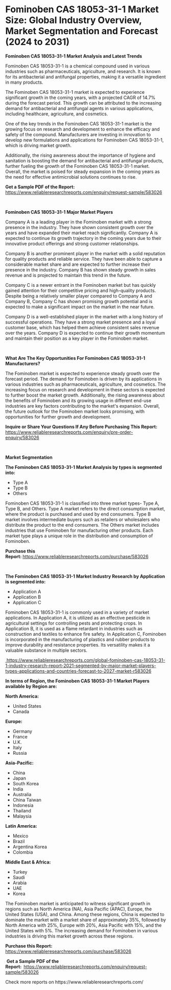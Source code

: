 <p><h1>Fominoben CAS 18053-31-1 Market Size: Global Industry Overview, Market Segmentation and Forecast (2024 to 2031)</h1></p><p><strong>Fominoben CAS 18053-31-1 Market Analysis and Latest Trends</strong></p>
<p><p>Fominoben CAS 18053-31-1 is a chemical compound used in various industries such as pharmaceuticals, agriculture, and research. It is known for its antibacterial and antifungal properties, making it a versatile ingredient in many products.</p><p>The Fominoben CAS 18053-31-1 market is expected to experience significant growth in the coming years, with a projected CAGR of 14.7% during the forecast period. This growth can be attributed to the increasing demand for antibacterial and antifungal agents in various applications, including healthcare, agriculture, and cosmetics.</p><p>One of the key trends in the Fominoben CAS 18053-31-1 market is the growing focus on research and development to enhance the efficacy and safety of the compound. Manufacturers are investing in innovation to develop new formulations and applications for Fominoben CAS 18053-31-1, which is driving market growth.</p><p>Additionally, the rising awareness about the importance of hygiene and sanitation is boosting the demand for antibacterial and antifungal products, further fueling the growth of the Fominoben CAS 18053-31-1 market. Overall, the market is poised for steady expansion in the coming years as the need for effective antimicrobial solutions continues to rise.</p></p>
<p><strong>Get a Sample PDF of the Report:&nbsp;</strong> <a href="https://www.reliableresearchreports.com/enquiry/request-sample/583026">https://www.reliableresearchreports.com/enquiry/request-sample/583026</a></p>
<p>&nbsp;</p>
<p><strong>Fominoben CAS 18053-31-1 Major Market Players</strong></p>
<p><p>Company A is a leading player in the Fominoben market with a strong presence in the industry. They have shown consistent growth over the years and have expanded their market reach significantly. Company A is expected to continue its growth trajectory in the coming years due to their innovative product offerings and strong customer relationships.</p><p>Company B is another prominent player in the market with a solid reputation for quality products and reliable service. They have been able to capture a considerable market share and are expected to further increase their presence in the industry. Company B has shown steady growth in sales revenue and is projected to maintain this trend in the future.</p><p>Company C is a newer entrant in the Fominoben market but has quickly gained attention for their competitive pricing and high-quality products. Despite being a relatively smaller player compared to Company A and Company B, Company C has shown promising growth potential and is expected to make a significant impact on the market in the near future.</p><p>Company D is a well-established player in the market with a long history of successful operations. They have a strong market presence and a loyal customer base, which has helped them achieve consistent sales revenue over the years. Company D is expected to continue their growth momentum and maintain their position as a key player in the Fominoben market.</p></p>
<p>&nbsp;</p>
<p><strong>What Are The Key Opportunities For Fominoben CAS 18053-31-1 Manufacturers?</strong></p>
<p><p>The Fominoben market is expected to experience steady growth over the forecast period. The demand for Fominoben is driven by its applications in various industries such as pharmaceuticals, agriculture, and cosmetics. The increasing focus on research and development in these sectors is expected to further boost the market growth. Additionally, the rising awareness about the benefits of Fominoben and its growing usage in different end-use industries are key factors contributing to the market's expansion. Overall, the future outlook for the Fominoben market looks promising, with opportunities for further growth and development.</p></p>
<p><strong>Inquire or Share Your Questions If Any Before Purchasing This Report:</strong> <a href="https://www.reliableresearchreports.com/enquiry/pre-order-enquiry/583026">https://www.reliableresearchreports.com/enquiry/pre-order-enquiry/583026</a></p>
<p>&nbsp;</p>
<p><strong>Market Segmentation</strong></p>
<p><strong>The Fominoben CAS 18053-31-1 Market Analysis by types is segmented into:</strong></p>
<p><ul><li>Type A</li><li>Type B</li><li>Others</li></ul></p>
<p><p>Fominoben CAS 18053-31-1 is classified into three market types- Type A, Type B, and Others. Type A market refers to the direct consumption market, where the product is purchased and used by end consumers. Type B market involves intermediate buyers such as retailers or wholesalers who distribute the product to the end consumers. The Others market includes industries that use Fominoben for manufacturing other products. Each market type plays a unique role in the distribution and consumption of Fominoben.</p></p>
<p><strong>Purchase this Report:&nbsp;</strong><a href="https://www.reliableresearchreports.com/purchase/583026">https://www.reliableresearchreports.com/purchase/583026</a></p>
<p>&nbsp;</p>
<p><strong>The Fominoben CAS 18053-31-1 Market Industry Research by Application is segmented into:</strong></p>
<p><ul><li>Application A</li><li>Application B</li><li>Application C</li></ul></p>
<p><p>Fominoben CAS 18053-31-1 is commonly used in a variety of market applications. In Application A, it is utilized as an effective pesticide in agricultural settings for controlling pests and protecting crops. In Application B, it is used as a flame retardant in industries such as construction and textiles to enhance fire safety. In Application C, Fominoben is incorporated in the manufacturing of plastics and rubber products to improve durability and resistance properties. Its versatility makes it a valuable substance in multiple sectors.</p></p>
<p><a href="https://www.reliableresearchreports.com/global-fominoben-cas-18053-31-1-industry-research-report-2021-segmented-by-major-market-players-types-applications-and-countries-forecast-to-2027-market-r583026">&nbsp;https://www.reliableresearchreports.com/global-fominoben-cas-18053-31-1-industry-research-report-2021-segmented-by-major-market-players-types-applications-and-countries-forecast-to-2027-market-r583026</a></p>
<p><strong>In terms of Region, the Fominoben CAS 18053-31-1 Market Players available by Region are:</strong></p>
<p>
    <p> <strong> North America: </strong>
        <ul>
            <li>United States</li>
            <li>Canada</li>
        </ul>
        </p> 
    <p> <strong> Europe: </strong>
        <ul>
            <li>Germany</li>
            <li>France</li>
            <li>U.K.</li>
            <li>Italy</li>
            <li>Russia</li>
        </ul>
        </p> 
    <p> <strong> Asia-Pacific: </strong>
        <ul>
            <li>China</li>
            <li>Japan</li>
            <li>South Korea</li>
            <li>India</li>
            <li>Australia</li>
            <li>China Taiwan</li>
            <li>Indonesia</li>
            <li>Thailand</li>
            <li>Malaysia</li>
        </ul>
        </p> 
    <p> <strong> Latin America: </strong>
        <ul>
            <li>Mexico</li>
            <li>Brazil</li>
            <li>Argentina Korea</li>
            <li>Colombia</li>
        </ul>
        </p> 
    <p> <strong> Middle East & Africa: </strong>
        <ul>
            <li>Turkey</li>
            <li>Saudi</li>
            <li>Arabia</li>
            <li>UAE</li>
            <li>Korea</li>
        </ul>
    </p>
    </p>
<p><p>The Fominoben market is anticipated to witness significant growth in regions such as North America (NA), Asia Pacific (APAC), Europe, the United States (USA), and China. Among these regions, China is expected to dominate the market with a market share of approximately 35%, followed by North America with 25%, Europe with 20%, Asia Pacific with 15%, and the United States with 5%. The increasing demand for Fominoben in various industries is driving this market growth across these regions.</p></p>
<p><strong>Purchase this Report: </strong><a href="https://www.reliableresearchreports.com/purchase/583026">https://www.reliableresearchreports.com/purchase/583026</a></p>
<p>&nbsp;<strong>Get a Sample PDF of the Report:&nbsp;&nbsp;</strong><a href="https://www.reliableresearchreports.com/enquiry/request-sample/583026">https://www.reliableresearchreports.com/enquiry/request-sample/583026</a></p>
<p><strong></strong></p>
<p>Check more reports on https://www.reliableresearchreports.com/</p>